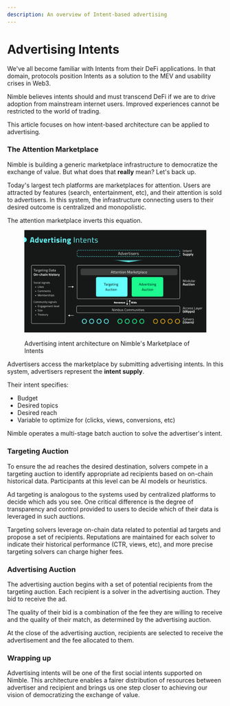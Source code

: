 ```yaml
---
description: An overview of Intent-based advertising
---
```


# Advertising Intents

We've all become familiar with Intents from their DeFi applications. In that domain, protocols position Intents as a solution to the MEV and usability crises in Web3.

Nimble believes intents should and must transcend DeFi if we are to drive adoption from mainstream internet users. Improved experiences cannot be restricted to the world of trading.

This article focuses on how intent-based architecture can be applied to advertising.

### The Attention Marketplace

Nimble is building a generic marketplace infrastructure to democratize the exchange of value. But what does that **really** mean? Let's back up.

Today's largest tech platforms are marketplaces for attention. Users are attracted by features (search, entertainment, etc), and their attention is sold to advertisers. In this system, the infrastructure connecting users to their desired outcome is centralized and monopolistic.

The attention marketplace inverts this equation.

<figure><img src="../.gitbook/assets/Slide 16_10 - 90 (1).png" alt=""><figcaption><p>Advertising intent architecture on Nimble's Marketplace of Intents</p></figcaption></figure>

Advertisers access the marketplace by submitting advertising intents. In this system, advertisers represent the **intent supply**.

Their intent specifies:

* Budget
* Desired topics
* Desired reach
* Variable to optimize for (clicks, views, conversions, etc)

Nimble operates a multi-stage batch auction to solve the advertiser's intent.

### Targeting Auction

To ensure the ad reaches the desired destination, solvers compete in a targeting auction to identify appropriate ad recipients based on on-chain historical data. Participants at this level can be AI models or heuristics.

Ad targeting is analogous to the systems used by centralized platforms to decide which ads you see. One critical difference is the degree of transparency and control provided to users to decide which of their data is leveraged in such auctions.

Targeting solvers leverage on-chain data related to potential ad targets and propose a set of recipients. Reputations are maintained for each solver to indicate their historical performance (CTR, views, etc), and more precise targeting solvers can charge higher fees.

### Advertising Auction

The advertising auction begins with a set of potential recipients from the targeting auction. Each recipient is a solver in the advertising auction. They bid to receive the ad.

The quality of their bid is a combination of the fee they are willing to receive and the quality of their match, as determined by the advertising auction.

At the close of the advertising auction, recipients are selected to receive the advertisement and the fee allocated to them.

### Wrapping up

Advertising intents will be one of the first social intents supported on Nimble. This architecture enables a fairer distribution of resources between advertiser and recipient and brings us one step closer to achieving our vision of democratizing the exchange of value.
